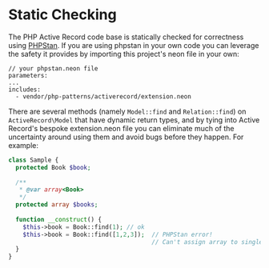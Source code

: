 # Static Checking

The PHP Active Record code base is statically checked for correctness using [PHPStan](https://phpstan.org/). If you are using phpstan in your own code you can leverage the safety it provides by importing this project's neon file in your own:

```neon
// your phpstan.neon file
parameters:
...
includes:
  - vendor/php-patterns/activerecord/extension.neon
```

There are several methods (namely `Model::find` and `Relation::find`) on `ActiveRecord\Model` that have dynamic return types, and by tying into  Active Record's bespoke extension.neon file you can eliminate much of the uncertainty around using them and avoid bugs before they happen. For example:

```php
class Sample {
  protected Book $book;
  
  /**
   * @var array<Book> 
   */
  protected array $books;
  
  function __construct() {
    $this->book = Book::find(1); // ok
    $this->book = Book::find([1,2,3]);  // PHPStan error!
                                        // Can't assign array to single item
  }
}

```
